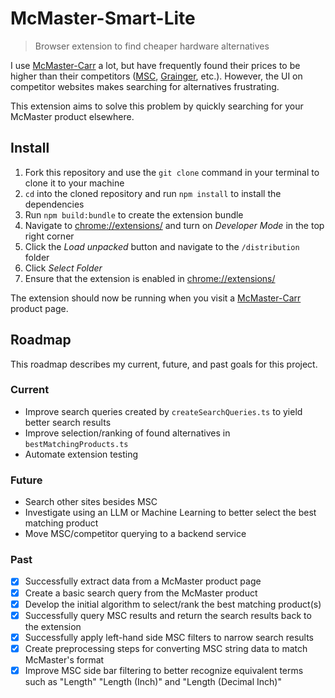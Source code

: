 # McMaster-Smart-Lite

> Browser extension to find cheaper hardware alternatives

I use [McMaster-Carr](mcmaster.com) a lot, but have frequently found their prices to be higher than their competitors ([MSC](mscdirect.com), [Grainger](grainger.com), etc.). However, the UI on competitor websites makes searching for alternatives frustrating.

This extension aims to solve this problem by quickly searching for your McMaster product elsewhere.

## Install
1. Fork this repository and use the `git clone` command in your terminal to clone it to your machine
2. `cd` into the cloned repository and run `npm install` to install the dependencies
3. Run `npm build:bundle` to create the extension bundle
4. Navigate to [chrome://extensions/](chrome://extensions/) and turn on _Developer Mode_ in the top right corner
5. Click the _Load unpacked_ button and navigate to the `/distribution` folder
6. Click _Select Folder_
7. Ensure that the extension is enabled in [chrome://extensions/](chrome://extensions/)

The extension should now be running when you visit a [McMaster-Carr](mcmaster.com) product page.

## Roadmap
This roadmap describes my current, future, and past goals for this project. 

### Current
* Improve search queries created by `createSearchQueries.ts` to yield better search results
* Improve selection/ranking of found alternatives in `bestMatchingProducts.ts`
* Automate extension testing


### Future
* Search other sites besides MSC
* Investigate using an LLM or Machine Learning to better select the best matching product
* Move MSC/competitor querying to a backend service

### Past
- [x] Successfully extract data from a McMaster product page
- [x] Create a basic search query from the McMaster product
- [x] Develop the initial algorithm to select/rank the best matching product(s)
- [x] Successfully query MSC results and return the search results back to the extension
- [x] Successfully apply left-hand side MSC filters to narrow search results
- [x] Create preprocessing steps for converting MSC string data to match McMaster's format
- [x] Improve MSC side bar filtering to better recognize equivalent terms such as "Length" "Length (Inch)" and "Length (Decimal Inch)"